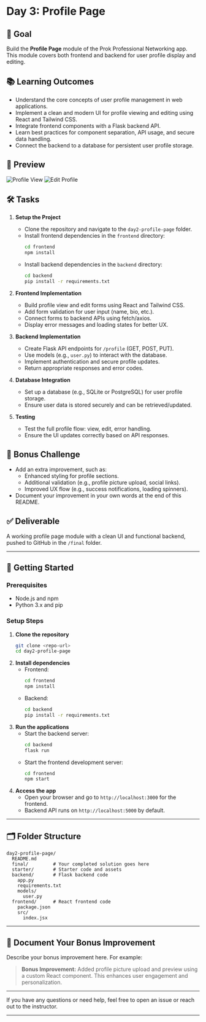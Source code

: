 # Day 3: Profile Page

## 🎯 Goal

Build the **Profile Page** module of the Prok Professional Networking app. This module covers both frontend and backend for user profile display and editing.

## 📚 Learning Outcomes

- Understand the core concepts of user profile management in web applications.
- Implement a clean and modern UI for profile viewing and editing using React and Tailwind CSS.
- Integrate frontend components with a Flask backend API.
- Learn best practices for component separation, API usage, and secure data handling.
- Connect the backend to a database for persistent user profile storage.

## 📸 Preview

![Profile View](./profile.png)
![Edit Profile](./edit-profile.png)

## 🛠️ Tasks

1. **Setup the Project**

   - Clone the repository and navigate to the `day2-profile-page` folder.
   - Install frontend dependencies in the `frontend` directory:
     ```bash
     cd frontend
     npm install
     ```
   - Install backend dependencies in the `backend` directory:
     ```bash
     cd backend
     pip install -r requirements.txt
     ```

2. **Frontend Implementation**

   - Build profile view and edit forms using React and Tailwind CSS.
   - Add form validation for user input (name, bio, etc.).
   - Connect forms to backend APIs using fetch/axios.
   - Display error messages and loading states for better UX.

3. **Backend Implementation**

   - Create Flask API endpoints for `/profile` (GET, POST, PUT).
   - Use models (e.g., `user.py`) to interact with the database.
   - Implement authentication and secure profile updates.
   - Return appropriate responses and error codes.

4. **Database Integration**

   - Set up a database (e.g., SQLite or PostgreSQL) for user profile storage.
   - Ensure user data is stored securely and can be retrieved/updated.

5. **Testing**
   - Test the full profile flow: view, edit, error handling.
   - Ensure the UI updates correctly based on API responses.

## 🧪 Bonus Challenge

- Add an extra improvement, such as:
  - Enhanced styling for profile sections.
  - Additional validation (e.g., profile picture upload, social links).
  - Improved UX flow (e.g., success notifications, loading spinners).
- Document your improvement in your own words at the end of this README.

## ✅ Deliverable

A working profile page module with a clean UI and functional backend, pushed to GitHub in the `/final` folder.

---

## 🚀 Getting Started

### Prerequisites

- Node.js and npm
- Python 3.x and pip

### Setup Steps

1. **Clone the repository**
   ```bash
   git clone <repo-url>
   cd day2-profile-page
   ```
2. **Install dependencies**
   - Frontend:
     ```bash
     cd frontend
     npm install
     ```
   - Backend:
     ```bash
     cd backend
     pip install -r requirements.txt
     ```
3. **Run the applications**
   - Start the backend server:
     ```bash
     cd backend
     flask run
     ```
   - Start the frontend development server:
     ```bash
     cd frontend
     npm start
     ```
4. **Access the app**
   - Open your browser and go to `http://localhost:3000` for the frontend.
   - Backend API runs on `http://localhost:5000` by default.

---

## 🗂️ Folder Structure

```
day2-profile-page/
  README.md
  final/         # Your completed solution goes here
  starter/       # Starter code and assets
  backend/       # Flask backend code
    app.py
    requirements.txt
    models/
      user.py
  frontend/      # React frontend code
    package.json
    src/
      index.jsx
```

---

## 📝 Document Your Bonus Improvement

Describe your bonus improvement here. For example:

> **Bonus Improvement:** Added profile picture upload and preview using a custom React component. This enhances user engagement and personalization.

---

If you have any questions or need help, feel free to open an issue or reach out to the instructor.

---
